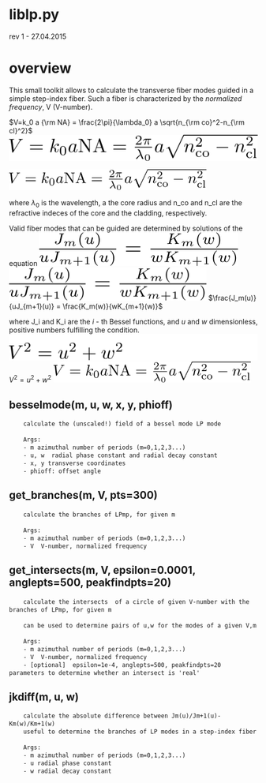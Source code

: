 # liblp.py

rev 1 - 27.04.2015


# overview

This small toolkit allows to calculate the transverse fiber modes guided in a simple step-index fiber.
Such a fiber is characterized by the _normalized frequency_, V (V-number).

$V=k_0 a {\rm NA} = \frac{2\pi}{\lambda_0} a \sqrt{n_{\rm co}^2-n_{\rm cl}^2}$
![vnumber](doc_etc/for_v.png)

<img src="doc_etc/for_v.png" alt="v-number" width="400"/>

where $\lambda_0$ is the wavelength, a the core radius and n_co and n_cl are the refractive indeces of the core and the cladding, respectively.

Valid fiber modes that can be guided are determined by solutions of the equation
![jk relation](doc_etc/for_jk.png)
<img src="doc_etc/for_jk.png" alt="relation for bessel functions" width="400"/>
$\frac{J_m(u)}{uJ_{m+1}(u)} = \frac{K_m(w)}{wK_{m+1}(w)}$

where J_i and K_i are the _i_ - th Bessel functions, and _u_ and _w_ dimensionless, positive numbers fulfilling the condition.
![uw relation](doc_etc/for_uw.png)
$V^2 = u^2 + w^2$
<img src="doc_etc/for_v.png" alt="v-uw" width="400"/>
## besselmode(m, u, w, x, y, phioff)

        calculate the (unscaled!) field of a bessel mode LP mode
        
        Args:
        - m azimuthal number of periods (m=0,1,2,3...)
        - u, w  radial phase constant and radial decay constant
        - x, y transverse coordinates
        - phioff: offset angle
    
## get_branches(m, V, pts=300)
        calculate the branches of LPmp, for given m
        
        Args:
        - m azimuthal number of periods (m=0,1,2,3...)
        - V  V-number, normalized frequency
    
## get\_intersects(m, V, epsilon=0.0001, anglepts=500, peakfindpts=20)
        calculate the intersects  of a circle of given V-number with the branches of LPmp, for given m
        
        can be used to determine pairs of u,w for the modes of a given V,m
        
        Args:
        - m azimuthal number of periods (m=0,1,2,3...)
        - V  V-number, normalized frequency
        - [optional]  epsilon=1e-4, anglepts=500, peakfindpts=20   parameters to determine whether an intersect is 'real'
    
## jkdiff(m, u, w)
        calculate the absolute difference between Jm(u)/Jm+1(u)-Km(w)/Km+1(w)
        useful to determine the branches of LP modes in a step-index fiber
        
        Args: 
        - m azimuthal number of periods (m=0,1,2,3...)
        - u radial phase constant
        - w radial decay constant
